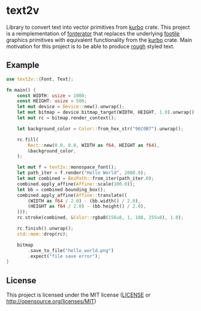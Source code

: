 # text2v
Library to convert text into vector primitives from [kurbo](https://github.com/linebender/kurbo) crate.
This project is a reimplementation of [fonterator](https://github.com/ardaku/fonterator) that replaces the underlying [footile](https://github.com/DougLau/footile) graphics primitives with equivalent functionality from the [kurbo](https://github.com/linebender/kurbo) crate.
Main motivation for this project is to be able to produce [rough](https://github.com/orhanbalci/rough-rs) styled text.

## Example

```rust
use text2v::{Font, Text};

fn main() {
    const WIDTH: usize = 1000;
    const HEIGHT: usize = 500;
    let mut device = Device::new().unwrap();
    let mut bitmap = device.bitmap_target(WIDTH, HEIGHT, 1.0).unwrap();
    let mut rc = bitmap.render_context();

    let background_color = Color::from_hex_str("96C0B7").unwrap();

    rc.fill(
        Rect::new(0.0, 0.0, WIDTH as f64, HEIGHT as f64),
        &background_color,
    );

    let mut f = text2v::monospace_font();
    let path_iter = f.render("Hello World", 2000.0);
    let mut combined = BezPath::from_iter(path_iter.0);
    combined.apply_affine(Affine::scale(100.0));
    let bb = combined.bounding_box();
    combined.apply_affine(Affine::translate((
        (WIDTH as f64 / 2.0) - (bb.width() / 2.0),
        (HEIGHT as f64 / 2.0) - (bb.height() / 2.0),
    )));
    rc.stroke(combined, &Color::rgba8(156u8, 1, 188, 255u8), 1.0);

    rc.finish().unwrap();
    std::mem::drop(rc);

    bitmap
        .save_to_file("hello_world.png")
        .expect("file save error");
}
```

## License
This project is licensed under the MIT license ([LICENSE](LICENSE) or http://opensource.org/licenses/MIT)
